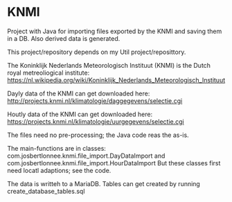 # KNMI
Project with Java for importing files exported by the KNMI and saving them in a DB. Also derived data is generated.

This project/repository depends on my Util project/reposittory.

The Koninklijk Nederlands Meteorologisch Instituut (KNMI) is the Dutch royal metreoliogical institute:
https://nl.wikipedia.org/wiki/Koninklijk_Nederlands_Meteorologisch_Instituut

Dayly data of the KNMI can get downloaded here:
http://projects.knmi.nl/klimatologie/daggegevens/selectie.cgi

Houtly data of the KNMI can get downloaded here:
https://projects.knmi.nl/klimatologie/uurgegevens/selectie.cgi

The files need no pre-processing; the Java code reas the as-is.

The main-functions are in classes:
com.josbertlonnee.knmi.file_import.DayDataImport and
com.josbertlonnee.knmi.file_import.HourDataImport
But these classes first need locatl adaptions; see the code.

The data is writteh to a MariaDB. Tables can get created by running create_database_tables.sql
